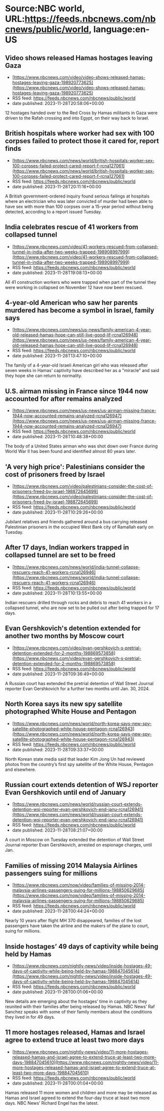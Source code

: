 # Source:NBC world, URL:https://feeds.nbcnews.com/nbcnews/public/world, language:en-US

## Video shows released Hamas hostages leaving Gaza
 - [https://www.nbcnews.com/video/video-shows-released-hamas-hostages-leaving-gaza-198920773625](https://www.nbcnews.com/video/video-shows-released-hamas-hostages-leaving-gaza-198920773625)
 - RSS feed: https://feeds.nbcnews.com/nbcnews/public/world
 - date published: 2023-11-28T20:58:06+00:00

12 hostages handed over to the Red Cross by Hamas militants in Gaza were driven to the Rafah crossing and into Egypt, on their way back to Israel.

## British hospitals where worker had sex with 100 corpses failed to protect those it cared for, report finds
 - [https://www.nbcnews.com/news/world/british-hospitals-worker-sex-100-corpses-failed-protect-cared-report-f-rcna127061](https://www.nbcnews.com/news/world/british-hospitals-worker-sex-100-corpses-failed-protect-cared-report-f-rcna127061)
 - RSS feed: https://feeds.nbcnews.com/nbcnews/public/world
 - date published: 2023-11-28T20:11:16+00:00

A British government-ordered inquiry found serious failings at hospitals where an electrician who was later convicted of murder had been able to have sex with more than 100 corpses over a 15-year period without being detected, according to a report issued Tuesday.

## India celebrates rescue of 41 workers from collapsed tunnel
 - [https://www.nbcnews.com/video/41-workers-rescued-from-collapsed-tunnel-in-india-after-two-weeks-trapped-198908997999](https://www.nbcnews.com/video/41-workers-rescued-from-collapsed-tunnel-in-india-after-two-weeks-trapped-198908997999)
 - RSS feed: https://feeds.nbcnews.com/nbcnews/public/world
 - date published: 2023-11-28T19:08:13+00:00

All 41 construction workers who were trapped when part of the tunnel they were working in collapsed on November 12 have now been rescued.

## 4-year-old American who saw her parents murdered has become a symbol in Israel, family says
 - [https://www.nbcnews.com/news/us-news/family-american-4-year-old-released-hamas-hope-can-still-live-good-lif-rcna126948](https://www.nbcnews.com/news/us-news/family-american-4-year-old-released-hamas-hope-can-still-live-good-lif-rcna126948)
 - RSS feed: https://feeds.nbcnews.com/nbcnews/public/world
 - date published: 2023-11-28T13:47:10+00:00

The family of a 4-year-old Israeli American girl who was released after seven weeks in Hamas' captivity have described her as a "miracle" and said they hope she can return to normality.

## U.S. airman missing in France since 1944 now accounted for after remains analyzed
 - [https://www.nbcnews.com/news/us-news/us-airman-missing-france-1944-now-accounted-remains-analyzed-rcna126947](https://www.nbcnews.com/news/us-news/us-airman-missing-france-1944-now-accounted-remains-analyzed-rcna126947)
 - RSS feed: https://feeds.nbcnews.com/nbcnews/public/world
 - date published: 2023-11-28T10:48:38+00:00

The body of a United States airman who was shot down over France during World War II has been found and identified almost 80 years later.

## 'A very high price': Palestinians consider the cost of prisoners freed by Israel
 - [https://www.nbcnews.com/video/palestinians-consider-the-cost-of-prisoners-freed-by-israel-198872645699](https://www.nbcnews.com/video/palestinians-consider-the-cost-of-prisoners-freed-by-israel-198872645699)
 - RSS feed: https://feeds.nbcnews.com/nbcnews/public/world
 - date published: 2023-11-28T10:29:26+00:00

Jubilant relatives and friends gathered around a bus carrying released Palestinian prisoners in the occupied West Bank city of Ramallah early on Tuesday.

## After 17 days, Indian workers trapped in collapsed tunnel are set to be freed
 - [https://www.nbcnews.com/news/world/india-tunnel-collapse-rescuers-reach-41-workers-rcna126946](https://www.nbcnews.com/news/world/india-tunnel-collapse-rescuers-reach-41-workers-rcna126946)
 - RSS feed: https://feeds.nbcnews.com/nbcnews/public/world
 - date published: 2023-11-28T10:13:55+00:00

Indian rescuers drilled through rocks and debris to reach 41 workers in a collapsed tunnel, who are now set to be pulled out after being trapped for 17 days.

## Evan Gershkovich's detention extended for another two months by Moscow court
 - [https://www.nbcnews.com/video/evan-gershkovich-s-pretrial-detention-extended-for-2-months-198869573858](https://www.nbcnews.com/video/evan-gershkovich-s-pretrial-detention-extended-for-2-months-198869573858)
 - RSS feed: https://feeds.nbcnews.com/nbcnews/public/world
 - date published: 2023-11-28T09:36:49+00:00

A Russian court has extended the pretrial detention of Wall Street Journal reporter Evan Gershkovich for a further two months until Jan. 30, 2024.

## North Korea says its new spy satellite photographed White House and Pentagon
 - [https://www.nbcnews.com/news/world/north-korea-says-new-spy-satellite-photographed-white-house-pentagon-rcna126943](https://www.nbcnews.com/news/world/north-korea-says-new-spy-satellite-photographed-white-house-pentagon-rcna126943)
 - RSS feed: https://feeds.nbcnews.com/nbcnews/public/world
 - date published: 2023-11-28T09:33:37+00:00

North Korean state media said that leader Kim Jong Un had reviewed photos from the country’s first spy satellite of the White House, Pentagon and elsewhere.

## Russian court extends detention of WSJ reporter Evan Gershkovich until end of January
 - [https://www.nbcnews.com/news/world/russian-court-extends-detention-wsj-reporter-evan-gershkovich-end-janu-rcna126941](https://www.nbcnews.com/news/world/russian-court-extends-detention-wsj-reporter-evan-gershkovich-end-janu-rcna126941)
 - RSS feed: https://feeds.nbcnews.com/nbcnews/public/world
 - date published: 2023-11-28T08:21:07+00:00

A court in Moscow on Tuesday extended the detention of Wall Street Journal reporter Evan Gershkovich, arrested on espionage charges, until Jan.

## Families of missing 2014 Malaysia Airlines passengers suing for millions
 - [https://www.nbcnews.com/now/video/families-of-missing-2014-malaysia-airlines-passengers-suing-for-millions-198850629685](https://www.nbcnews.com/now/video/families-of-missing-2014-malaysia-airlines-passengers-suing-for-millions-198850629685)
 - RSS feed: https://feeds.nbcnews.com/nbcnews/public/world
 - date published: 2023-11-28T00:44:24+00:00

Nearly 10 years after flight MH 370 disappeared, families of the lost passengers have taken the airline and the makers of the plane to court, suing for millions.

## Inside hostages’ 49 days of captivity while being held by Hamas
 - [https://www.nbcnews.com/nightly-news/video/inside-hostages-49-days-of-captivity-while-being-held-by-hamas-198847045614](https://www.nbcnews.com/nightly-news/video/inside-hostages-49-days-of-captivity-while-being-held-by-hamas-198847045614)
 - RSS feed: https://feeds.nbcnews.com/nbcnews/public/world
 - date published: 2023-11-28T00:01:06+00:00

New details are emerging about the hostages’ time in captivity as they reunited with their families after being released by Hamas. NBC News’ Raf Sanchez speaks with some of their family members about the conditions they lived in for 49 days.

## 11 more hostages released, Hamas and Israel agree to extend truce at least two more days
 - [https://www.nbcnews.com/nightly-news/video/11-more-hostages-released-hamas-and-israel-agree-to-extend-truce-at-least-two-more-days-198847045610](https://www.nbcnews.com/nightly-news/video/11-more-hostages-released-hamas-and-israel-agree-to-extend-truce-at-least-two-more-days-198847045610)
 - RSS feed: https://feeds.nbcnews.com/nbcnews/public/world
 - date published: 2023-11-28T00:01:04+00:00

Hamas released 11 more women and children and more may be released as Hamas and Israel agreed to extend the four-day truce at least two more days. NBC News’ Richard Engel has the latest.

